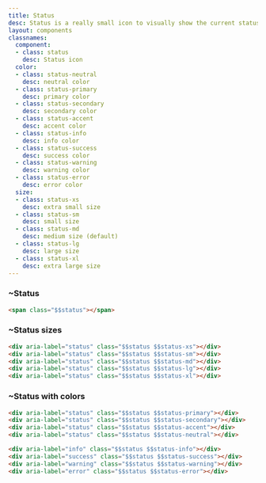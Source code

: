 ```yaml
---
title: Status
desc: Status is a really small icon to visually show the current status of an element, like online, offline, error, etc.
layout: components
classnames:
  component:
  - class: status
    desc: Status icon
  color:
  - class: status-neutral
    desc: neutral color
  - class: status-primary
    desc: primary color
  - class: status-secondary
    desc: secondary color
  - class: status-accent
    desc: accent color
  - class: status-info
    desc: info color
  - class: status-success
    desc: success color
  - class: status-warning
    desc: warning color
  - class: status-error
    desc: error color
  size:
  - class: status-xs
    desc: extra small size
  - class: status-sm
    desc: small size
  - class: status-md
    desc: medium size (default)
  - class: status-lg
    desc: large size
  - class: status-xl
    desc: extra large size
---
```


<script>
  import Component from "$components/Component.svelte"
</script>

### ~Status
<span class="status"></span>

```html
<span class="$$status"></span>
```

### ~Status sizes
<div aria-label="status" class="status status-xs"></div>
<div aria-label="status" class="status status-sm"></div>
<div aria-label="status" class="status status-md"></div>
<div aria-label="status" class="status status-lg"></div>
<div aria-label="status" class="status status-xl"></div>

```html
<div aria-label="status" class="$$status $$status-xs"></div>
<div aria-label="status" class="$$status $$status-sm"></div>
<div aria-label="status" class="$$status $$status-md"></div>
<div aria-label="status" class="$$status $$status-lg"></div>
<div aria-label="status" class="$$status $$status-xl"></div>
```

### ~Status with colors
<div aria-label="status" class="status status-primary"></div>
<div aria-label="status" class="status status-secondary"></div>
<div aria-label="status" class="status status-accent"></div>
<div aria-label="status" class="status status-neutral"></div>

<div aria-label="info" class="status status-info"></div>
<div aria-label="success" class="status status-success"></div>
<div aria-label="warning" class="status status-warning"></div>
<div aria-label="error" class="status status-error"></div>

```html
<div aria-label="status" class="$$status $$status-primary"></div>
<div aria-label="status" class="$$status $$status-secondary"></div>
<div aria-label="status" class="$$status $$status-accent"></div>
<div aria-label="status" class="$$status $$status-neutral"></div>

<div aria-label="info" class="$$status $$status-info"></div>
<div aria-label="success" class="$$status $$status-success"></div>
<div aria-label="warning" class="$$status $$status-warning"></div>
<div aria-label="error" class="$$status $$status-error"></div>
```

